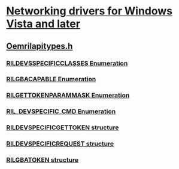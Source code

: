 # [Networking drivers for Windows Vista and later](../_netvista/index.md)
## [Oemrilapitypes.h](index.md)
### [RILDEVSSPECIFICCLASSES Enumeration](../oemrilapitypes/ne-oemrilapitypes-rildevsspecificclasses.md)
### [RILGBACAPABLE Enumeration](../oemrilapitypes/ne-oemrilapitypes-rilgbacapable.md)
### [RILGETTOKENPARAMMASK Enumeration](../oemrilapitypes/ne-oemrilapitypes-rilgettokenparammask.md)
### [RIL_DEVSPECIFIC_CMD Enumeration](../oemrilapitypes/ne-oemrilapitypes-ril_devspecific_cmd.md)
### [RILDEVSPECIFICGETTOKEN structure](../oemrilapitypes/ns-oemrilapitypes-rildevspecificgettoken.md)
### [RILDEVSPECIFICREQUEST structure](../oemrilapitypes/ns-oemrilapitypes-rildevspecificrequest.md)
### [RILGBATOKEN structure](../oemrilapitypes/ns-oemrilapitypes-rilgbatoken.md)
